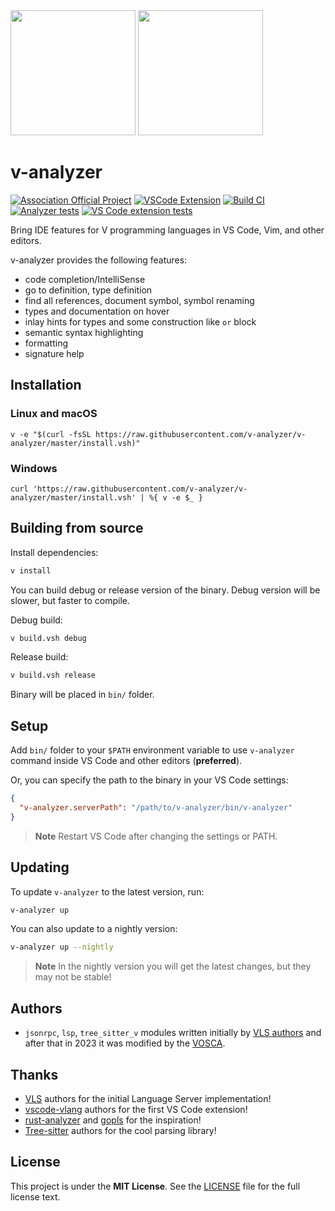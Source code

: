 <img width="200px" src="./docs/cover-light.png#gh-light-mode-only">
<img width="200px" src="./docs/cover-dark.png#gh-dark-mode-only">

# v-analyzer

[![Association Official Project][AssociationOfficialBadge]][AssociationUrl]
[![VSCode Extension](https://img.shields.io/badge/VS_Code-extension-25829e?logo=visualstudiocode&logoWidth=10)](https://marketplace.visualstudio.com/items?itemName=VOSCA.vscode-v-analyzer)
[![Build CI](https://github.com/v-analyzer/v-analyzer/actions/workflows/build_ci.yml/badge.svg)](https://github.com/v-analyzer/v-analyzer/actions/workflows/build_ci.yml)
[![Analyzer tests](https://github.com/v-analyzer/v-analyzer/actions/workflows/analyzer_tests.yml/badge.svg)](https://github.com/v-analyzer/v-analyzer/actions/workflows/analyzer_tests.yml)
[![VS Code extension tests](https://github.com/v-analyzer/v-analyzer/actions/workflows/vscode_extension_tests.yml/badge.svg)](https://github.com/v-analyzer/v-analyzer/actions/workflows/vscode_extension_tests.yml)

Bring IDE features for V programming languages in VS Code, Vim, and other editors.

v-analyzer provides the following features:

- code completion/IntelliSense
- go to definition, type definition
- find all references, document symbol, symbol renaming
- types and documentation on hover
- inlay hints for types and some construction like `or` block
- semantic syntax highlighting
- formatting
- signature help

## Installation

### Linux and macOS

```
v -e "$(curl -fsSL https://raw.githubusercontent.com/v-analyzer/v-analyzer/master/install.vsh)"
```

### Windows

```
curl 'https://raw.githubusercontent.com/v-analyzer/v-analyzer/master/install.vsh' | %{ v -e $_ }
```

## Building from source

Install dependencies:

```bash
v install
```

You can build debug or release version of the binary.
Debug version will be slower, but faster to compile.

Debug build:

```bash
v build.vsh debug
```

Release build:

```bash
v build.vsh release
```

Binary will be placed in `bin/` folder.

## Setup

Add `bin/` folder to your `$PATH` environment variable to use `v-analyzer`
command inside VS Code and other editors (**preferred**).

Or, you can specify the path to the binary in your VS Code settings:

```json
{
  "v-analyzer.serverPath": "/path/to/v-analyzer/bin/v-analyzer"
}
```

> **Note**
> Restart VS Code after changing the settings or PATH.

## Updating

To update `v-analyzer` to the latest version, run:

```bash
v-analyzer up
```

You can also update to a nightly version:

```bash
v-analyzer up --nightly
```

> **Note**
> In the nightly version you will get the latest changes, but they may not be stable!

## Authors

- `jsonrpc`, `lsp`, `tree_sitter_v` modules written initially by
  [VLS authors](https://github.com/vlang/vls) and after that in 2023 it was modified by the
  [VOSCA](https://github.com/vlang-association).

## Thanks

- [VLS](https://github.com/vlang/vls) authors for the initial Language Server implementation!
- [vscode-vlang](https://github.com/vlang/vscode-vlang) authors for the first VS Code extension!
- [rust-analyzer](https://github.com/rust-lang/rust-analyzer)
  and
  [gopls](https://github.com/golang/tools/tree/master/gopls)
  for the inspiration!
- [Tree-sitter](https://github.com/tree-sitter/tree-sitter) authors for the cool parsing library!

## License

This project is under the **MIT License**.
See the
[LICENSE](https://github.com/vlang-association/v-analyzer/blob/master/LICENSE)
file for the full license text.

[AssociationOfficialBadge]: https://vosca.dev/badge.svg
[AssociationUrl]: https://vosca.dev

